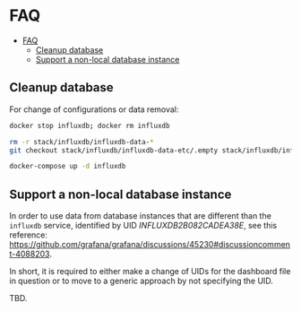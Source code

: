 # FAQ

- [FAQ](#faq)
  - [Cleanup database](#cleanup-database)
  - [Support a non-local database instance](#support-a-non-local-database-instance)


## Cleanup database

For change of configurations or data removal:

```bash
docker stop influxdb; docker rm influxdb

rm -r stack/influxdb/influxdb-data-* 
git checkout stack/influxdb/influxdb-data-etc/.empty stack/influxdb/influxdb-data-var/lib/influxdb2/.empty

docker-compose up -d influxdb
```

## Support a non-local database instance

In order to use data from database instances that are different than the `influxdb` service, identified by UID _INFLUXDB2B082CADEA38E_, see this reference: https://github.com/grafana/grafana/discussions/45230#discussioncomment-4088203.

In short, it is required to either make a change of UIDs for the dashboard file in question or to move to a generic approach by not specifying the UID.

TBD.